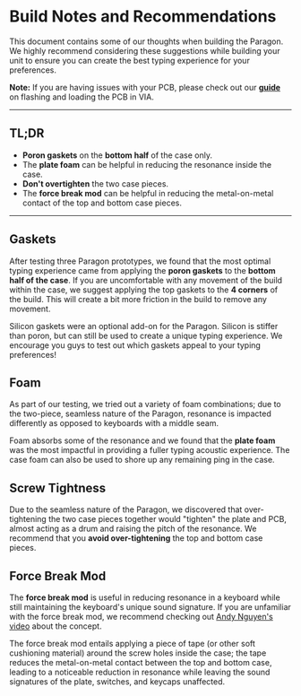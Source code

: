 # Build Notes and Recommendations

This document contains some of our thoughts when building the Paragon. We highly recommend considering these suggestions while building your unit to ensure you can create the best typing experience for your preferences.

**Note:** If you are having issues with your PCB, please check out our **[guide](/pcb_files/README.md)** on flashing and loading the PCB in VIA.

---

## TL;DR

- **Poron gaskets** on the **bottom half** of the case only.
- The **plate foam** can be helpful in reducing the resonance inside the case.
- **Don't overtighten** the two case pieces.
- The **force break mod** can be helpful in reducing the metal-on-metal contact of the top and bottom case pieces.
---

## Gaskets

After testing three Paragon prototypes, we found that the most optimal typing experience came from applying the **poron gaskets** to the **bottom half of the case**. If you are uncomfortable with any movement of the build within the case, we suggest applying the top gaskets to the **4 corners** of the build. This will create a bit more friction in the build to remove any movement.

Silicon gaskets were an optional add-on for the Paragon. Silicon is stiffer than poron, but can still be used to create a unique typing experience. We encourage you guys to test out which gaskets appeal to your typing preferences!

## Foam

As part of our testing, we tried out a variety of foam combinations; due to the two-piece, seamless nature of the Paragon, resonance is impacted differently as opposed to keyboards with a middle seam. 

Foam absorbs some of the resonance and we found that the **plate foam** was the most impactful in providing a fuller typing acoustic experience. The case foam can also be used to shore up any remaining ping in the case.

## Screw Tightness

Due to the seamless nature of the Paragon, we discovered that over-tightening the two case pieces together would "tighten" the plate and PCB, almost acting as a drum and raising the pitch of the resonance. We recommend that you **avoid over-tightening** the top and bottom case pieces.

## Force Break Mod

The **force break mod** is useful in reducing resonance in a keyboard while still maintaining the keyboard's unique sound signature. If you are unfamiliar with the force break mod, we recommend checking out [Andy Nguyen's video](https://www.youtube.com/watch?v=7kmy01pFuyI) about the concept. 

The force break mod entails applying a piece of tape (or other soft cushioning material) around the screw holes inside the case; the tape reduces the metal-on-metal contact between the top and bottom case, leading to a noticeable reduction in resonance while leaving the sound signatures of the plate, switches, and keycaps unaffected.
